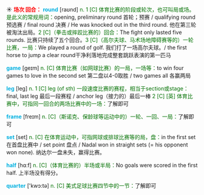 ☀ <font color="red">**场次 回合：**</font>
<font color="sky blue">**round**</font> [raʊnd] 
<font color="rgb(227, 108, 9)">n. 1 [C] 体育比赛的阶段或轮次，也可叫局或场。是此义的常规用词：</font>opening, preliminary round 首轮；预赛 / qualifying round 预选赛 / final round 决赛 / He was knocked out in the third round. 他在第三轮被淘汰出局。<font color="rgb(227, 108, 9)">2 [C]（拳击或摔跤比赛的）回合：</font>The fight only lasted five rounds. 比赛只持续了五个回合。<font color="rgb(227, 108, 9)">3 [C]（高尔夫球、马术场地障碍赛等的）一轮比赛，一局：</font>We played a round of golf. 我们打了一场高尔夫球。/ the first horse to jump a clear round干净利落地完成整套跳跃表演的第一匹马

<font color="sky blue">**game**</font> [ɡeɪm] 
<font color="rgb(227, 108, 9)">n. [C] 体育比赛（如网球比赛）的一局，一场等：</font>to win four games to love in the second set 第二盘以4-0取胜 / two games all 各赢两局

<font color="sky blue">**leg**</font> [leɡ] 
<font color="rgb(227, 108, 9)">n. 1 [C] leg (of sth) 一段速度比赛的赛程，相当于section或stage：</font>final, last leg 最后一段赛程 / anchor leg（接力的）最后一棒 <font color="rgb(227, 108, 9)">2 [C] [英] 体育比赛中，可指同一回合的两场比赛中的一场：</font>了解即可
           
<font color="sky blue">**frame**</font> [freɪm]
<font color="rgb(227, 108, 9)">n. [C]（斯诺克、保龄球等运动中的）一轮、一回、一局：</font>了解即可

<font color="sky blue">**set**</font> [set] 
<font color="rgb(227, 108, 9)">n. [C] 在体育运动中，可指网球或排球比赛等的局，盘：</font>in the first set 在首盘比赛中 / set point 盘点 / Nadal won in straight sets (= his opponent won none). 纳达尔一盘未失，赢得比赛。

<font color="sky blue">**half**</font> [hɑːf] 
<font color="rgb(227, 108, 9)">n. [C]（体育比赛的）半场或半局：</font>No goals were scored in the first half. 上半场没有得分。

<font color="sky blue">**quarter**</font> ['kwɔ:tə] 
<font color="rgb(227, 108, 9)">n. [C] 美式足球比赛四节中的一节：</font>了解即可

